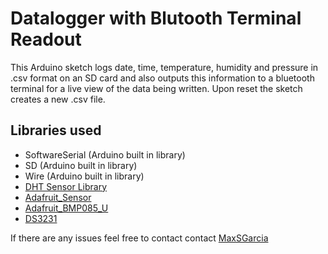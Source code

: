 
# Datalogger with Blutooth Terminal Readout
This Arduino sketch logs date, time, temperature, humidity and pressure in .csv format on an SD card and also outputs this information to a bluetooth terminal for a live view of the data being written. Upon reset the sketch creates a new .csv file.
## Libraries used
* SoftwareSerial (Arduino built in library)
* SD (Arduino built in library)
* Wire (Arduino built in library)
* [DHT Sensor Library](https://github.com/plasmajedigdp/system_code/tree/master/libraries/DHT_sensor_library)
* [Adafruit_Sensor](https://github.com/plasmajedigdp/system_code/tree/master/libraries/Adafruit_Unified_Sensor)
* [Adafruit_BMP085_U](https://github.com/plasmajedigdp/system_code/tree/master/libraries/Adafruit_BMP085_Unified)
* [DS3231](https://github.com/plasmajedigdp/system_code/tree/master/libraries/DS3231)

If there are any issues feel free to contact contact [MaxSGarcia](https://github.com/MaxSGarcia)
